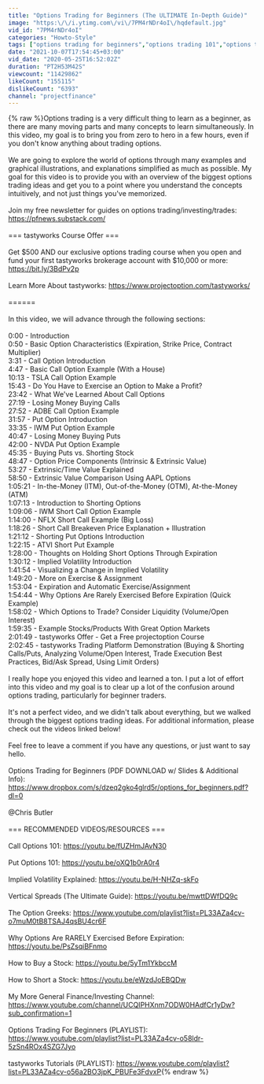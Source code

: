```yaml
---
title: "Options Trading for Beginners (The ULTIMATE In-Depth Guide)"
image: "https:\/\/i.ytimg.com\/vi\/7PM4rNDr4oI\/hqdefault.jpg"
vid_id: "7PM4rNDr4oI"
categories: "Howto-Style"
tags: ["options trading for beginners","options trading 101","options trading basics"]
date: "2021-10-07T17:54:45+03:00"
vid_date: "2020-05-25T16:52:02Z"
duration: "PT2H53M42S"
viewcount: "11429862"
likeCount: "155115"
dislikeCount: "6393"
channel: "projectfinance"
---
```

{% raw %}Options trading is a very difficult thing to learn as a beginner, as there are many moving parts and many concepts to learn simultaneously. In this video, my goal is to bring you from zero to hero in a few hours, even if you don't know anything about trading options.<br /><br />We are going to explore the world of options through many examples and graphical illustrations, and explanations simplified as much as possible. My goal for this video is to provide you with an overview of the biggest options trading ideas and get you to a point where you understand the concepts intuitively, and not just things you've memorized.<br /><br />Join my free newsletter for guides on options trading/investing/trades: <a rel="nofollow" target="blank" href="https://pfnews.substack.com/">https://pfnews.substack.com/</a><br /><br />=== tastyworks Course Offer ===<br /><br />Get $500 AND our exclusive options trading course when you open and fund your first tastyworks brokerage account with $10,000 or more: <a rel="nofollow" target="blank" href="https://bit.ly/3BdPv2p">https://bit.ly/3BdPv2p</a><br /><br />Learn More About tastyworks: <a rel="nofollow" target="blank" href="https://www.projectoption.com/tastyworks/">https://www.projectoption.com/tastyworks/</a><br /><br />======<br /><br />In this video, we will advance through the following sections:<br /><br />0:00 - Introduction<br />0:50 - Basic Option Characteristics (Expiration, Strike Price, Contract Multiplier)<br />3:31 - Call Option Introduction<br />4:47 - Basic Call Option Example (With a House)<br />10:13 - TSLA Call Option Example<br />15:43 - Do You Have to Exercise an Option to Make a Profit?<br />23:42 - What We've Learned About Call Options<br />27:19 - Losing Money Buying Calls<br />27:52 - ADBE Call Option Example<br />31:57 - Put Option Introduction<br />33:35 - IWM Put Option Example<br />40:47 - Losing Money Buying Puts<br />42:00 - NVDA Put Option Example<br />45:35 - Buying Puts vs. Shorting Stock<br />48:47 - Option Price Components (Intrinsic &amp; Extrinsic Value)<br />53:27 - Extrinsic/Time Value Explained<br />58:50 - Extrinsic Value Comparison Using AAPL Options<br />1:05:21 - In-the-Money (ITM), Out-of-the-Money (OTM), At-the-Money (ATM)<br />1:07:13 - Introduction to Shorting Options<br />1:09:06 - IWM Short Call Option Example<br />1:14:00 - NFLX Short Call Example (Big Loss)<br />1:18:26 - Short Call Breakeven Price Explanation + Illustration<br />1:21:12 - Shorting Put Options Introduction<br />1:22:15 - ATVI Short Put Example<br />1:28:00 - Thoughts on Holding Short Options Through Expiration<br />1:30:12 - Implied Volatility Introduction<br />1:41:54 - Visualizing a Change in Implied Volatility<br />1:49:20 - More on Exercise &amp; Assignment<br />1:53:04 - Expiration and Automatic Exercise/Assignment<br />1:54:44 - Why Options Are Rarely Exercised Before Expiration (Quick Example)<br />1:58:02 - Which Options to Trade? Consider Liquidity (Volume/Open Interest)<br />1:59:35 - Example Stocks/Products With Great Option Markets<br />2:01:49 - tastyworks Offer - Get a Free projectoption Course<br />2:02:45 - tastyworks Trading Platform Demonstration (Buying &amp; Shorting Calls/Puts, Analyzing Volume/Open Interest, Trade Execution Best Practices, Bid/Ask Spread, Using Limit Orders)<br /><br />I really hope you enjoyed this video and learned a ton. I put a lot of effort into this video and my goal is to clear up a lot of the confusion around options trading, particularly for beginner traders.<br /><br />It's not a perfect video, and we didn't talk about everything, but we walked through the biggest options trading ideas. For additional information, please check out the videos linked below!<br /><br />Feel free to leave a comment if you have any questions, or just want to say hello.<br /><br />Options Trading for Beginners (PDF DOWNLOAD w/ Slides &amp; Additional Info): <a rel="nofollow" target="blank" href="https://www.dropbox.com/s/dzeq2gko4glrd5r/options_for_beginners.pdf?dl=0">https://www.dropbox.com/s/dzeq2gko4glrd5r/options_for_beginners.pdf?dl=0</a><br /><br />@Chris Butler<br /><br />=== RECOMMENDED VIDEOS/RESOURCES ===<br /><br />Call Options 101: <a rel="nofollow" target="blank" href="https://youtu.be/fUZHmJAvN30">https://youtu.be/fUZHmJAvN30</a><br /><br />Put Options 101: <a rel="nofollow" target="blank" href="https://youtu.be/oXQ1b0rA0r4">https://youtu.be/oXQ1b0rA0r4</a><br /><br />Implied Volatility Explained: <a rel="nofollow" target="blank" href="https://youtu.be/H-NHZq-skFo">https://youtu.be/H-NHZq-skFo</a><br /><br />Vertical Spreads (The Ultimate Guide): <a rel="nofollow" target="blank" href="https://youtu.be/mwttDWfDQ9c">https://youtu.be/mwttDWfDQ9c</a><br /><br />The Option Greeks: <a rel="nofollow" target="blank" href="https://www.youtube.com/playlist?list=PL33AZa4cv-o7muM0tB8TSAJ4qsBU4cr6F">https://www.youtube.com/playlist?list=PL33AZa4cv-o7muM0tB8TSAJ4qsBU4cr6F</a><br /><br />Why Options Are RARELY Exercised Before Expiration: <a rel="nofollow" target="blank" href="https://youtu.be/PsZsqiBFnmo">https://youtu.be/PsZsqiBFnmo</a><br /><br />How to Buy a Stock: <a rel="nofollow" target="blank" href="https://youtu.be/5yTm1YkbccM">https://youtu.be/5yTm1YkbccM</a><br /><br />How to Short a Stock: <a rel="nofollow" target="blank" href="https://youtu.be/eWzdJoEBQDw">https://youtu.be/eWzdJoEBQDw</a><br /><br />My More General Finance/Investing Channel: <a rel="nofollow" target="blank" href="https://www.youtube.com/channel/UCQIPHXnm7ODW0HAdfCr1yDw?sub_confirmation=1">https://www.youtube.com/channel/UCQIPHXnm7ODW0HAdfCr1yDw?sub_confirmation=1</a><br /><br />Options Trading For Beginners (PLAYLIST): <a rel="nofollow" target="blank" href="https://www.youtube.com/playlist?list=PL33AZa4cv-o58ldr-5zSn4ROx4SZG7Jyo">https://www.youtube.com/playlist?list=PL33AZa4cv-o58ldr-5zSn4ROx4SZG7Jyo</a><br /><br />tastyworks Tutorials (PLAYLIST): <a rel="nofollow" target="blank" href="https://www.youtube.com/playlist?list=PL33AZa4cv-o56a2BO3jpK_PBUFe3FdvxP">https://www.youtube.com/playlist?list=PL33AZa4cv-o56a2BO3jpK_PBUFe3FdvxP</a>{% endraw %}
